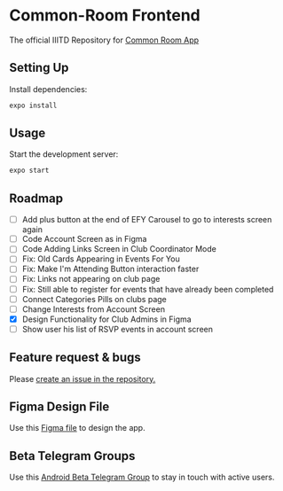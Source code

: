 # Common-Room Frontend

The official IIITD Repository for [Common Room App](https://common-room.netlify.app/)

## Setting Up
Install dependencies:
```sh
expo install
```

## Usage
Start the development server:
```sh
expo start
```

## Roadmap

- [ ] Add plus button at the end of EFY Carousel to go to interests screen again
- [ ] Code Account Screen as in Figma
- [ ] Code Adding Links Screen in Club Coordinator Mode
- [ ] Fix: Old Cards Appearing in Events For You
- [ ] Fix: Make I'm Attending Button interaction faster
- [ ] Fix: Links not appearing on club page
- [ ] Fix: Still able to register for events that have already been completed
- [ ] Connect Categories Pills on clubs page
- [ ] Change Interests from Account Screen
- [x] Design Functionality for Club Admins in Figma
- [ ] Show user his list of RSVP events in account screen

## Feature request & bugs

Please [create an issue in the repository.](https://github.com/IIIT-Delhi/common-room-frontend/issues/new)

## Figma Design File
Use this [Figma file](https://www.figma.com/file/90whEYuj7wFKdPv9UPqJ6b/Common-Room-Main) to design the app.

## Beta Telegram Groups
Use this [Android Beta Telegram Group](https://t.me/+BjSckxQ2jhYxM2Nl) to stay in touch with active users.
 
